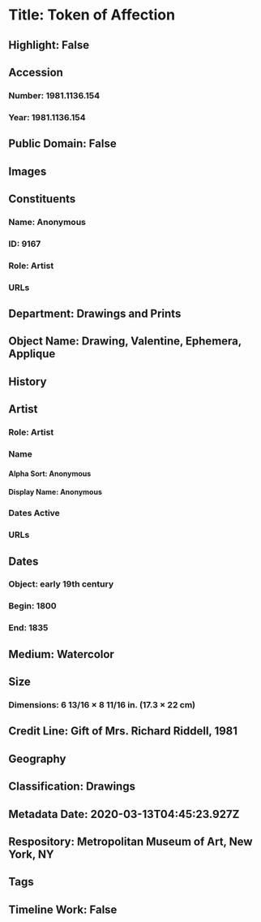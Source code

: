 # Title: Token of Affection
## Highlight: False
## Accession
### Number: 1981.1136.154
### Year: 1981.1136.154
## Public Domain: False
## Images
## Constituents
### Name: Anonymous
### ID: 9167
### Role: Artist
### URLs
## Department: Drawings and Prints
## Object Name: Drawing, Valentine, Ephemera, Applique
## History
## Artist
### Role: Artist
### Name
#### Alpha Sort: Anonymous
#### Display Name: Anonymous
### Dates Active
### URLs
## Dates
### Object: early 19th century
### Begin: 1800
### End: 1835
## Medium: Watercolor
## Size
### Dimensions: 6 13/16 × 8 11/16 in. (17.3 × 22 cm)
## Credit Line: Gift of Mrs. Richard Riddell, 1981
## Geography
## Classification: Drawings
## Metadata Date: 2020-03-13T04:45:23.927Z
## Respository: Metropolitan Museum of Art, New York, NY
## Tags
## Timeline Work: False